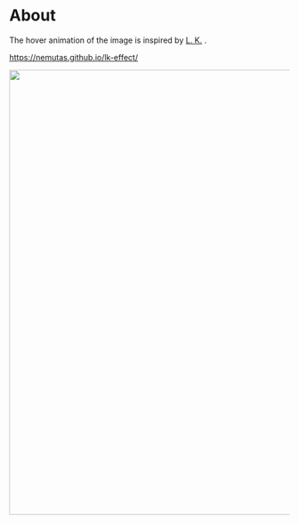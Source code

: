 # About
The hover animation of the image is inspired by [L. K.](https://leonidkostetskyi.com/) .

https://nemutas.github.io/lk-effect/

<img src='https://user-images.githubusercontent.com/46724121/216755917-cd15e950-282e-4125-aa64-a59d23473122.jpg' width='800' />
